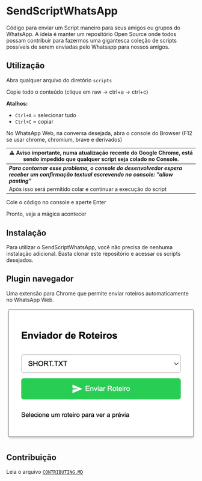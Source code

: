 # SendScriptWhatsApp

Código para enviar um Script maneiro para seus amigos ou grupos do WhatsApp.
A ideia é manter um repositório Open Source onde todos possam contribuir para fazermos uma gigantesca coleção de scripts possíveis de serem enviadas pelo Whatsapp para nossos amigos.

## Utilização

Abra qualquer arquivo do diretório `scripts`

Copie todo o conteúdo (clique em raw -> ctrl+a -> ctrl+c)


 **Atalhos:**
   - `Ctrl+A` = selecionar tudo
   - `Ctrl+C` = copiar

No WhatsApp Web, na conversa desejada, abra o console do Browser (F12 se usar chrome, chromium, brave e derivados)

|  ⚠️ Aviso importante, numa atualização recente do Google Chrome, está sendo impedido que qualquer script seja colado no Console.|
|--|
|  ***Para contornar esse problema, o console do desenvolvedor espera receber um confirmação textual escrevendo no console: "allow pasting"***| 
|Após isso será permitido colar e continuar a execução do script|


Cole o código no console e aperte Enter

Pronto, veja a mágica acontecer

## Instalação

Para utilizar o SendScriptWhatsApp, você não precisa de nenhuma instalação adicional. Basta clonar este repositório e acessar os scripts desejados.


## Plugin navegador

Uma extensão para Chrome que permite enviar roteiros automaticamente no 
WhatsApp Web.

![send scripts](./extension/imagem/send_scritps.jpg)

## Contribuição

Leia o arquivo [`CONTRIBUTING.MD`](https://github.com/Douglas019BR/SendScriptWhatsApp/blob/main/CONTRIBUTING.md)
